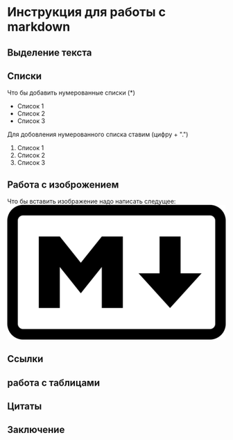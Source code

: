 # Инструкция для работы с markdown

## Выделение текста

## Списки

Что бы добавить нумерованные списки (*)

* Список 1
* Список 2
* Список 3

Для добовления нумерованного списка ставим (цифру + ".")
1. Список 1
2. Список 2
3. Список 3

## Работа с изоброжением 

Что бы вставить изображение надо написать следущее: 
![MarkDown](Markdown-mark.svg.png)

## Ссылки

## работа с таблицами

## Цитаты

## Заключение